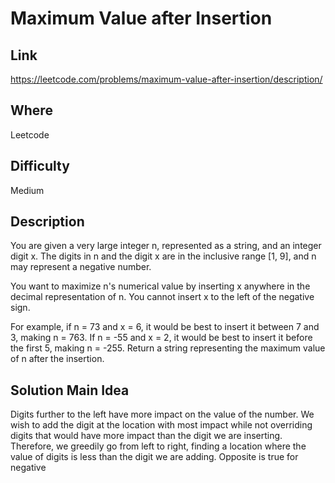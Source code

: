 # Maximum Value after Insertion

## Link
https://leetcode.com/problems/maximum-value-after-insertion/description/

## Where
Leetcode

## Difficulty
Medium

## Description
You are given a very large integer n, represented as a string,​​​​​​ and an integer digit x. The digits in n and the digit x are in the inclusive range [1, 9], and n may represent a negative number.

You want to maximize n's numerical value by inserting x anywhere in the decimal representation of n​​​​​​. You cannot insert x to the left of the negative sign.

For example, if n = 73 and x = 6, it would be best to insert it between 7 and 3, making n = 763.
If n = -55 and x = 2, it would be best to insert it before the first 5, making n = -255.
Return a string representing the maximum value of n​​​​​​ after the insertion.

## Solution Main Idea
Digits further to the left have more impact on the value of the number. We wish to add the digit at the location with most impact
while not overriding digits that would have more impact than the digit we are inserting. Therefore, we greedily go from left to right, finding a location where the value of digits is less than the digit we are adding. Opposite is true for negative
